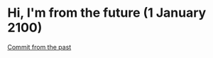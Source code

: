 # Hi, I'm from the future (1 January 2100)

[Commit from the past](https://github.com/Deri-Kurniawan/commit-from-the-past)